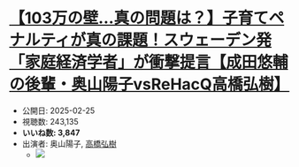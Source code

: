 # [【103万の壁…真の問題は？】子育てペナルティが真の課題！スウェーデン発「家庭経済学者」が衝撃提言【成田悠輔の後輩・奥山陽子vsReHacQ高橋弘樹】](https://www.youtube.com/watch?v=8vuAaVgEAGA)
-   公開日: 2025-02-25
-   視聴数: 243,135
-   **いいね数: 3,847**
-   出演者: 奥山陽子, [高橋弘樹](/rehacq_fan/people/高橋弘樹 "wikilink")
    - [![](https://img.youtube.com/vi/8vuAaVgEAGA/hqdefault.jpg)](https://www.youtube.com/watch?v=8vuAaVgEAGA)
